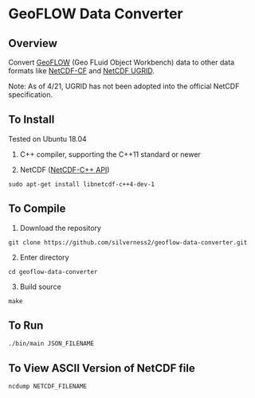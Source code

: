 # GeoFLOW Data Converter

## Overview

Convert [GeoFLOW](https://github.com/NOAA-GSL/GeoFLOW) (Geo FLuid Object Workbench) data to other data formats like [NetCDF-CF](http://cfconventions.org/) and [NetCDF UGRID](https://github.com/ugrid-conventions/ugrid-conventions).

Note: As of 4/21, UGRID has not been adopted into the official NetCDF specification.

## To Install

Tested on Ubuntu 18.04

1. C++ compiler, supporting the C++11 standard or newer

2. NetCDF ([NetCDF-C++ API](http://unidata.github.io/netcdf-cxx4/index.html))
```
sudo apt-get install libnetcdf-c++4-dev-1
```

## To Compile

1. Download the repository
```
git clone https://github.com/silverness2/geoflow-data-converter.git
```

2. Enter directory
```
cd geoflow-data-converter
```

3. Build source
```
make
```

## To Run

```
./bin/main JSON_FILENAME
```

## To View ASCII Version of NetCDF file
```
ncdump NETCDF_FILENAME
```